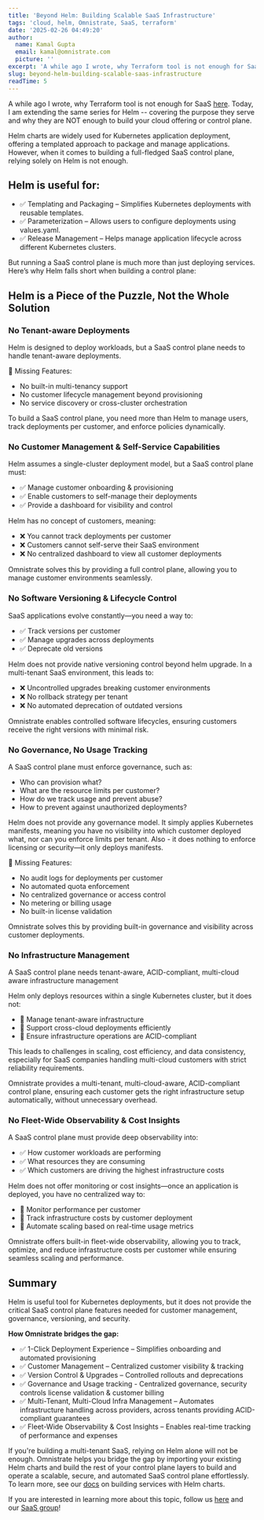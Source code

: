 ```yaml
---
title: 'Beyond Helm: Building Scalable SaaS Infrastructure'
tags: 'cloud, helm, Omnistrate, SaaS, terraform'
date: '2025-02-26 04:49:20'
author:
  name: Kamal Gupta
  email: kamal@omnistrate.com
  picture: ''
excerpt: 'A while ago I wrote, why Terraform tool is not enough for SaaS [here][1].'
slug: beyond-helm-building-scalable-saas-infrastructure
readTime: 5
---
```


A while ago I wrote, why Terraform tool is not enough for SaaS [here][1]. Today, I am extending the same series for Helm -- covering the purpose they serve and why they are NOT enough to build your cloud offering or control plane.

Helm charts are widely used for Kubernetes application deployment, offering a templated approach to package and manage applications. However, when it comes to building a full-fledged SaaS control plane, relying solely on Helm is not enough.


## Helm is useful for:


- ✅ Templating and Packaging – Simplifies Kubernetes deployments with reusable templates.
- ✅ Parameterization – Allows users to configure deployments using values.yaml.
- ✅ Release Management – Helps manage application lifecycle across different Kubernetes clusters.

But running a SaaS control plane is much more than just deploying services. Here’s why Helm falls short when building a control plane:


## Helm is a Piece of the Puzzle, Not the Whole Solution



### No Tenant-aware Deployments


Helm is designed to deploy workloads, but a SaaS control plane needs to handle tenant-aware deployments.

🛑 Missing Features:

 - No built-in multi-tenancy support 
 - No customer lifecycle management beyond provisioning
 - No service discovery or cross-cluster orchestration

To build a SaaS control plane, you need more than Helm to manage users, track deployments per customer, and enforce policies dynamically.


### No Customer Management & Self-Service Capabilities


Helm assumes a single-cluster deployment model, but a SaaS control plane must:

- ✅ Manage customer onboarding & provisioning
- ✅ Enable customers to self-manage their deployments
- ✅ Provide a dashboard for visibility and control

Helm has no concept of customers, meaning:

 - ❌ You cannot track deployments per customer 
 - ❌ Customers cannot self-serve their SaaS environment 
 - ❌ No centralized dashboard to view all customer deployments

Omnistrate solves this by providing a full control plane, allowing you to manage customer environments seamlessly.


### No Software Versioning & Lifecycle Control 


SaaS applications evolve constantly—you need a way to:

- ✅ Track versions per customer
- ✅ Manage upgrades across deployments
- ✅ Deprecate old versions

Helm does not provide native versioning control beyond helm upgrade. In a multi-tenant SaaS environment, this leads to:

- ❌ Uncontrolled upgrades breaking customer environments
- ❌ No rollback strategy per tenant
- ❌ No automated deprecation of outdated versions

Omnistrate enables controlled software lifecycles, ensuring customers receive the right versions with minimal risk.


### No Governance, No Usage Tracking


A SaaS control plane must enforce governance, such as:

 - Who can provision what? 
 - What are the resource limits per customer?
 - How do we track usage and prevent abuse?
 - How to prevent against unauthorized deployments?

Helm does not provide any governance model. It simply applies Kubernetes manifests, meaning you have no visibility into which customer deployed what, nor can you enforce limits per tenant. Also - it does nothing to enforce licensing or security—it only deploys manifests.

🛑 Missing Features:

 - No audit logs for deployments per customer 
 - No automated quota enforcement 
 - No centralized governance or access control 
 - No metering or billing usage
 - No built-in license validation

Omnistrate solves this by providing built-in governance and visibility across customer deployments.


### No Infrastructure Management 


A SaaS control plane needs tenant-aware, ACID-compliant, multi-cloud aware infrastructure management

Helm only deploys resources within a single Kubernetes cluster, but it does not:

- 🛑 Manage tenant-aware infrastructure
- 🛑 Support cross-cloud deployments efficiently
- 🛑 Ensure infrastructure operations are ACID-compliant

This leads to challenges in scaling, cost efficiency, and data consistency, especially for SaaS companies handling multi-cloud customers with strict reliability requirements.

Omnistrate provides a multi-tenant, multi-cloud-aware, ACID-compliant control plane, ensuring each customer gets the right infrastructure setup automatically, without unnecessary overhead.


### No Fleet-Wide Observability & Cost Insights


A SaaS control plane must provide deep observability into:

- ✅ How customer workloads are performing
- ✅ What resources they are consuming
- ✅ Which customers are driving the highest infrastructure costs

Helm does not offer monitoring or cost insights—once an application is deployed, you have no centralized way to:

- 🛑 Monitor performance per customer
- 🛑 Track infrastructure costs by customer deployment
- 🛑 Automate scaling based on real-time usage metrics

Omnistrate offers built-in fleet-wide observability, allowing you to track, optimize, and reduce infrastructure costs per customer while ensuring seamless scaling and performance.


## Summary

Helm is useful tool for Kubernetes deployments, but it does not provide the critical SaaS control plane features needed for customer management, governance, versioning, and security.

**How Omnistrate bridges the gap:**

 - ✅ 1-Click Deployment Experience – Simplifies onboarding and automated provisioning
 - ✅ Customer Management – Centralized customer visibility & tracking
 - ✅ Version Control & Upgrades – Controlled rollouts and deprecations
 - ✅ Governance and Usage tracking - Centralized governance, security controls license validation & customer billing
 - ✅ Multi-Tenant, Multi-Cloud Infra Management – Automates infrastructure handling across providers, across tenants providing ACID-compliant guarantees
 - ✅ Fleet-Wide Observability & Cost Insights – Enables real-time tracking of performance and expenses

If you're building a multi-tenant SaaS, relying on Helm alone will not be enough. Omnistrate helps you bridge the gap by importing your existing Helm charts and build the rest of your control plane layers to build and operate a scalable, secure, and automated SaaS control plane effortlessly. To learn more, see our [docs][2] on building services with Helm charts. 

If you are interested in learning more about this topic, follow us [here][3] and our [SaaS group][4]!

  [1]: https://blog.omnistrate.com/posts/58
  [2]: https://docs.omnistrate.com/getting-started/helm-charts/helm-charts/
  [3]: https://www.linkedin.com/company/omnistrate
  [4]: https://www.linkedin.com/groups/9880017/
